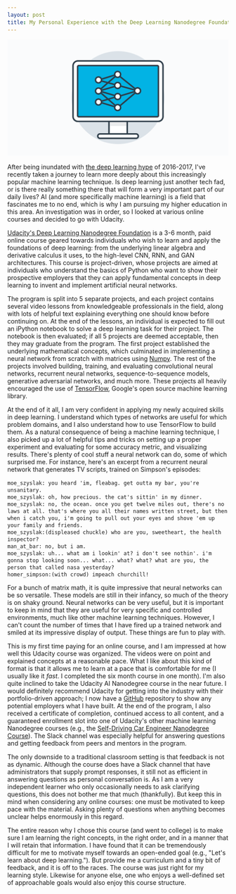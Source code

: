 ```yaml
---
layout: post
title: My Personal Experience with the Deep Learning Nanodegree Foundation Udacity Course
---
```


![Udacity Deep Learning](/public/img/nd101.png)

After being inundated with [the deep learning hype](https://www.quora.com/Is-deep-learning-overhyped) of 2016-2017, I've recently taken a journey to learn more deeply about this increasingly popular machine learning technique. Is deep learning just another tech fad, or is there really something there that will form a very important part of our daily lives? AI (and more specifically machine learning) is a field that fascinates me to no end, which is why I am pursuing my higher education in this area. An investigation was in order, so I looked at various online courses and decided to go with Udacity.

[Udacity's Deep Learning Nanodegree Foundation](https://www.udacity.com/course/deep-learning-nanodegree-foundation--nd101) is a 3-6 month, paid online course geared towards individuals who wish to learn and apply the foundations of deep learning: from the underlying linear algebra and derivative calculus it uses, to the high-level CNN, RNN, and GAN architectures. This course is project-driven, whose projects are aimed at individuals who understand the basics of Python who want to show their prospective employers that they can apply fundamental concepts in deep learning to invent and implement artificial neural networks.

The program is split into 5 separate projects, and each project contains several video lessons from knowledgeable professionals in the field, along with lots of helpful text explaining everything one should know before continuing on. At the end of the lessons, an individual is expected to fill out an iPython notebook to solve a deep learning task for their project. The notebook is then evaluated; if all 5 projects are deemed acceptable, then they may graduate from the program. The first project established the underlying mathematical concepts, which culminated in implementing a neural network from scratch with matrices using [Numpy](http://www.numpy.org/). The rest of the projects involved building, training, and evaluating convolutional neural networks, recurrent neural networks, sequence-to-sequence models, generative adversarial networks, and much more. These projects all heavily encouraged the use of [TensorFlow](https://www.tensorflow.org/), Google's open source machine learning library.

At the end of it all, I am very confident in applying my newly acquired skills in deep learning. I understand which types of networks are useful for which problem domains, and I also understand how to use TensorFlow to build them. As a natural consequence of being a machine learning technique, I also picked up a lot of helpful tips and tricks on setting up a proper experiment and evaluating for some accuracy metric, and visualizing results. There's plenty of cool stuff a neural network can do, some of which surprised me. For instance, here's an excerpt from a recurrent neural network that generates TV scripts, trained on Simpson's episodes:

```
moe_szyslak: you heard 'im, fleabag. get outta my bar, you're unsanitary.
moe_szyslak: oh, how precious. the cat's sittin' in my dinner.
moe_szyslak: no, the ocean. once you get twelve miles out, there's no laws at all. that's where you all their names written street, but then when i catch you, i'm going to pull out your eyes and shove 'em up your family and friends.
moe_szyslak:(displeased chuckle) who are you, sweetheart, the health inspector?
man_at_bar: no, but i am.
moe_szyslak: uh... what am i lookin' at? i don't see nothin'. i'm gonna stop looking soon... what... what? what? what are you, the person that called nasa yesterday?
homer_simpson:(with crowd) impeach churchill!
```

For a bunch of matrix math, it is quite impressive that neural networks can be so versatile. These models are still in their infancy, so much of the theory is on shaky ground. Neural networks can be very useful, but it is important to keep in mind that they are useful for very specific and controlled environments, much like other machine learning techniques. However, I can't count the number of times that I have fired up a trained network and smiled at its impressive display of output. These things are fun to play with.

This is my first time paying for an online course, and I am impressed at how well this Udacity course was organized. The videos were on point and explained concepts at a reasonable pace. What I like about this kind of format is that it allows me to learn at a pace that is comfortable for me (I usually like it _fast_. I completed the six month course in one month). I'm also quite inclined to take the Udacity AI Nanodegree course in the near future. I would definitely recommend Udacity for getting into the industry with their portfolio-driven approach; I now have a [GitHub](https://github.com/Hyperparticle/deep-learning-foundation) repository to show any potential employers what I have built. At the end of the program, I also received a certificate of completion, continued access to all content, and a guaranteed enrollment slot into one of Udacity's other machine learning Nanodegree courses (e.g., the [Self-Driving Car Engineer Nanodegree Course](https://www.udacity.com/drive)). The Slack channel was especially helpful for answering questions and getting feedback from peers and mentors in the program.

The only downside to a traditional classroom setting is that feedback is not as dynamic. Although the course does have a Slack channel that have administrators that supply prompt responses, it still not as efficient in answering questions as personal conversation is. As I am a very independent learner who only occasionally needs to ask clarifying questions, this does not bother me that much (thankfully). But keep this in mind when considering any online courses: one must be motivated to keep pace with the material. Asking plenty of questions when anything becomes unclear helps enormously in this regard.

The entire reason why I chose this course (and went to college) is to make sure I am learning the right concepts, in the right order, and in a manner that I will retain that information. I have found that it can be tremendously difficult for me to motivate myself towards an open-ended goal (e.g., "Let's learn about deep learning."). But provide me a curriculum and a tiny bit of feedback, and it is off to the races. The course was just right for my learning style. Likewise for anyone else, one who enjoys a well-defined set of approachable goals would also enjoy this course structure.

